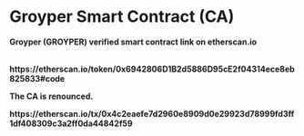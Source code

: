 # Groyper Smart Contract (CA)
<b>Groyper (GROYPER) verified smart contract link on etherscan.io<b>

<br>
https://etherscan.io/token/0x6942806D1B2d5886D95cE2f04314ece8eb825833#code

<br>
<p>The CA is renounced.</p>
https://etherscan.io/tx/0x4c2eaefe7d2960e8909d0e29923d78999fd3ff1df408309c3a2ff0da44842f59
